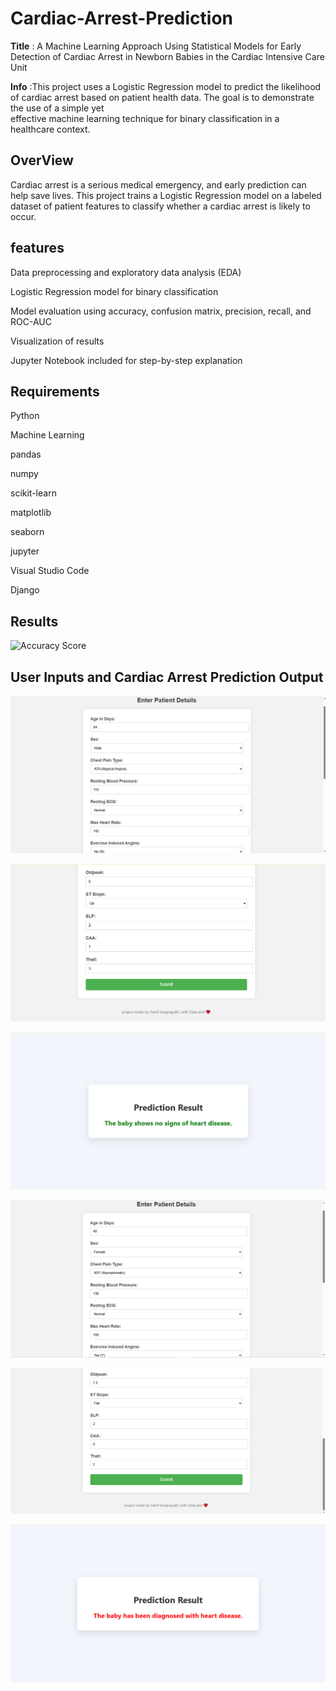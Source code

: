 # Cardiac-Arrest-Prediction

**Title** : A Machine Learning Approach Using Statistical Models for Early Detection of Cardiac Arrest in Newborn Babies in the Cardiac Intensive Care Unit

**Info**  :This project uses a Logistic Regression model to predict the likelihood of cardiac arrest based on patient health data. The goal is to demonstrate the use of a simple yet     
          effective machine learning technique for binary classification in a healthcare context.

## OverView

Cardiac arrest is a serious medical emergency, and early prediction can help save lives. This project trains a Logistic Regression model on a labeled dataset of patient features to classify whether a cardiac arrest is likely to occur.

## features

Data preprocessing and exploratory data analysis (EDA)

Logistic Regression model for binary classification

Model evaluation using accuracy, confusion matrix, precision, recall, and ROC-AUC

Visualization of results

Jupyter Notebook included for step-by-step explanation

##  Requirements

Python

Machine Learning

pandas

numpy

scikit-learn

matplotlib

seaborn

jupyter

Visual Studio Code

Django

## Results
![Accuracy Score]()

##  User Inputs and Cardiac Arrest Prediction Output

![user input](https://github.com/Hanif-003/Cardiac-Arrest-Prediction/blob/main/images/Intro-P1.png?raw=true)

![user input](https://github.com/Hanif-003/Cardiac-Arrest-Prediction/blob/main/images/Intro-P2.png?raw=true)

![output](https://github.com/Hanif-003/Cardiac-Arrest-Prediction/blob/main/images/Output-P2.png?raw=true)

![user input](https://github.com/Hanif-003/Cardiac-Arrest-Prediction/blob/main/images/Intro-N1.png?raw=true)

![user input](https://github.com/Hanif-003/Cardiac-Arrest-Prediction/blob/main/images/Intro-N2.png?raw=true)

![output](https://github.com/Hanif-003/Cardiac-Arrest-Prediction/blob/main/images/Output-N1.png?raw=true)
